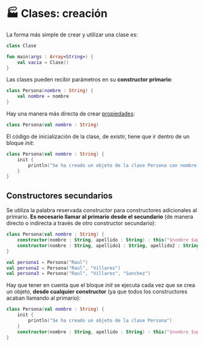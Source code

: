 # :factory: Clases: creación

La forma más simple de crear y utilizar una clase es:

```kotlin
class Clase

fun main(args : Array<String>) {
    val vacia = Clase()
}
```

Las clases pueden recibir parámetros en su **constructor primario**:

```kotlin
class Persona(nombre : String) {
    val nombre = nombre
}
```

Hay una manera más directa de crear [propiedades](./elementos_basicos_propiedades.md):

```kotlin
class Persona(val nombre : String)
```

El código de inicialización de la clase, de existir, tiene que ir dentro de un bloque _init_:

```kotlin
class Persona(val nombre : String) {
    init {
        println("Se ha creado un objeto de la clase Persona con nombre ${this.nombre}")
    }
}
```

## Constructores secundarios

Se utiliza la palabra reservada _constructor_ para constructores adicionales al primario. **Es necesario llamar al primario desde el secundario** (de manera directo o indirecta a través de otro constructor secundario):

```kotlin
class Persona(val nombre : String) {
    constructor(nombre : String, apellido : String) : this("$nombre $apellido")
    constructor(nombre : String, apellido1 : String, apellido2 : String) : this("$nombre $apellido1", apellido2)
}

val persona1 = Persona("Raul")
val persona2 = Persona("Raul", "Villares")
val persona3 = Persona("Raul", "Villares", "Sanchez")
```

Hay que tener en cuenta que el bloque _init_ se ejecuta cada vez que se crea un objeto, **desde cualquier constructor** (ya que todos los constructores acaban llamando al primario):

```kotlin
class Persona(val nombre : String) {
    init {
        println("Se ha creado un objeto de la clase Persona")
    }
    constructor(nombre : String, apellido : String) : this("$nombre $apellido")
}
```


